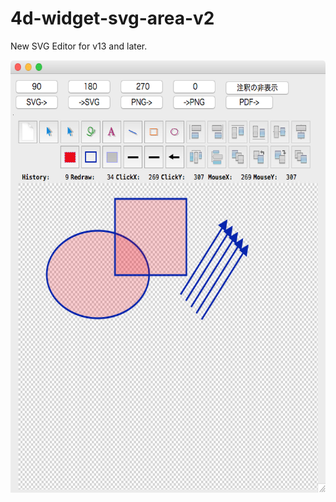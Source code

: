 # 4d-widget-svg-area-v2
New SVG Editor for v13 and later.

<img src="https://github.com/miyako/4d-widget-svg-area-v2/blob/master/screenshot.png" width="600" height="692"/>
